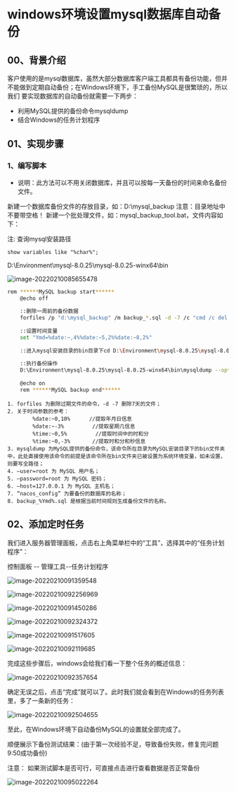 # windows环境设置mysql数据库自动备份

## 00、背景介绍

客户使用的是mysql数据库，虽然大部分数据库客户端工具都具有备份功能，但并不能做到定期自动备份；在Windows环境下，手工备份MySQL是很繁琐的，所以我们
要实现数据库的自动备份就需要一下两步：

- 利用MySQL提供的备份命令mysqldump
- 结合Windows的任务计划程序



## 01、实现步骤

### 1、编写脚本

- 说明：此方法可以不用关闭数据库，并且可以按每一天备份的时间来命名备份文件。

新建一个数据库备份文件的存放目录，如：D:\mysql_backup
注意：目录地址中不要带空格！
新建一个批处理文件，如：mysql_backup_tool.bat，文件内容如下：

注: 查询mysql安装路径

```
show variables like "%char%";
```

D:\Environment\mysql-8.0.25\mysql-8.0.25-winx64\bin

![image-20220210085655478](https://gitee.com/zouyu0310/images/raw/master/img/20220210085702.png)



```bash
rem ******MySQL backup start******
    @echo off
    
    ::删除一周前的备份数据
    forfiles /p "d:\mysql_backup" /m backup_*.sql -d -7 /c "cmd /c del /f @path"
    
    ::设置时间变量
    set "Ymd=%date:~,4%%date:~5,2%%date:~8,2%" 
    
    ::进入mysql安装目录的bin目录下cd D:\Environment\mysql-8.0.25\mysql-8.0.25-winx64\bin\
    
    ::执行备份操作
    D:\Environment\mysql-8.0.25\mysql-8.0.25-winx64\bin\mysqldump --opt --single-transaction=TRUE --user=root --password=Qianyan89892528 --host=127.0.0.1 --protocol=tcp --port=3306 --default-character-set=utf8 --single-transaction=TRUE --routines --events "nacos_config" > d:\mysql_backup\backup_%Ymd%.sql
    
    @echo on
    rem ******MySQL backup end******
```



```
1. forfiles 为删除过期文件的命令，-d -7 删除7天的文件；
2. 关于时间参数的参考：
		%date:~0,10%      //提取年月日信息
        %date:~-3%         //提取星期几信息
        %time:~0,5%         //提取时间中的时和分
        %time:~0,-3%       //提取时和分和秒信息
3. mysqldump 为MySQL提供的备份命令，该命令所在目录为MySQL安装目录下的bin文件夹中，此处直接使用该命令的前提是该命令所在bin文件夹已被设置为系统环境变量，如未设置，则要写全路径；
4. –user=root 为 MySQL 用户名；
5. –password=root 为 MySQL 密码；
6. –host=127.0.0.1 为 MySQL 主机名；
7. “nacos_config” 为要备份的数据库的名称；
8. backup_%Ymd%.sql 是根据当前时间规则生成备份文件的名称。
```



## 02、添加定时任务

我们进入服务器管理面板，点击右上角菜单栏中的“工具”，选择其中的“任务计划程序”：

控制面板 -- 管理工具--任务计划程序



![image-20220210091359548](https://gitee.com/zouyu0310/images/raw/master/img/20220210091359.png)

![image-20220210092256969](https://gitee.com/zouyu0310/images/raw/master/img/20220210092257.png)

![image-20220210091450286](https://gitee.com/zouyu0310/images/raw/master/img/20220210091450.png)



![image-20220210092324372](https://gitee.com/zouyu0310/images/raw/master/img/20220210092324.png)


![image-20220210091517605](https://gitee.com/zouyu0310/images/raw/master/img/20220210091517.png)



![image-20220210092119685](https://gitee.com/zouyu0310/images/raw/master/img/20220210092119.png)



完成这些步骤后，windows会给我们看一下整个任务的概述信息：

![image-20220210092357654](https://gitee.com/zouyu0310/images/raw/master/img/20220210092357.png)



确定无误之后，点击“完成”就可以了。此时我们就会看到在Windows的任务列表里，多了一条新的任务：



![image-20220210092504655](https://gitee.com/zouyu0310/images/raw/master/img/20220210092504.png)

至此，在Windows环境下自动备份MySQL的设置就全部完成了。

顺便展示下备份测试结果：(由于第一次经验不足，导致备份失败，修复完问题 9:50成功备份)

注意： 如果测试脚本是否可行，可直接点击进行查看数据是否正常备份



![image-20220210095022264](https://gitee.com/zouyu0310/images/raw/master/img/20220210095022.png)

